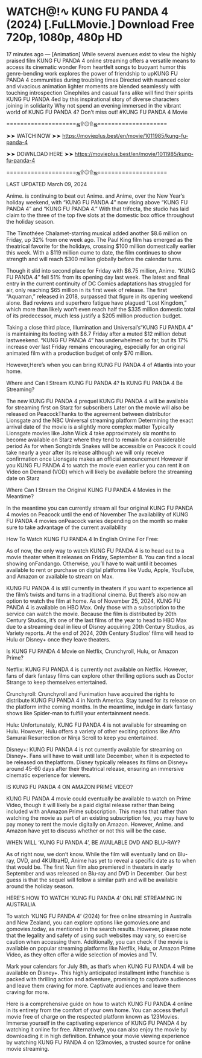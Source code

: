 # WATCH@!∿  KUNG FU PANDA 4 (2024) [.FuLLMovie.] Download Free 720p, 1080p, 480p HD

17 minutes ago — [Animation] While several avenues exist to view the highly praised film KUNG FU PANDA 4 online streaming offers a versatile means to access its cinematic wonder From heartfelt songs to buoyant humor this genre-bending work explores the power of friendship to upKUNG FU PANDA 4 communities during troubling times Directed with nuanced color and vivacious animation lighter moments are blended seamlessly with touching introspection Cinephiles and casual fans alike will find their spirits KUNG FU PANDA 4ed by this inspirational story of diverse characters joining in solidarity Why not spend an evening immersed in the vibrant world of KUNG FU PANDA 4? Don’t miss out! #KUNG FU PANDA 4 Movie

====================ஜ۩۞۩ஜ====================

➤➤ WATCH NOW ➤➤ https://movieplus.best/en/movie/1011985/kung-fu-panda-4



➤➤ DOWNLOAD HERE ➤➤ https://movieplus.best/en/movie/1011985/kung-fu-panda-4

====================ஜ۩۞۩ஜ====================

LAST UPDATED March 09, 2024


Anime. is continuing to beat out Anime. and Anime, over the New Year’s holiday weekend, with “KUNG FU PANDA 4” now rising above “KUNG FU PANDA 4” and “KUNG FU PANDA 4.” With that trifecta, the studio has laid claim to the three of the top five slots at the domestic box office throughout the holiday season.



The Timothéee Chalamet-starring musical added another $8.6 million on Friday, up 32% from one week ago. The Paul King film has emerged as the theatrical favorite for the holidays, crossing $100 million domestically earlier this week. With a $119 million cume to date, the film continues to show strength and will reach $300 million globally before the calendar turns.



Though it slid into second place for Friday with $6.75 million, Anime. “KUNG FU PANDA 4” fell 51% from its opening day last week. The latest and final entry in the current continuity of DC Comics adaptations has struggled for air, only reaching $65 million in its first week of release. The first “Aquaman,” released in 2018, surpassed that figure in its opening weekend alone. Bad reviews and superhero fatigue have plagued “Lost Kingdom,” which more than likely won’t even reach half the $335 million domestic total of its predecessor, much less justify a $205 million production budget.



Taking a close third place, Illumination and Universal’s“KUNG FU PANDA 4” is maintaining its footing with $6.7 Friday after a muted $12 million debut lastweekend. “KUNG FU PANDA 4” has underwhelmed so far, but its 17% increase over last Friday remains encouraging, especially for an original animated film with a production budget of only $70 million.



However,Here’s when you can bring KUNG FU PANDA 4 of Atlantis into your home.



Where and Can I Stream KUNG FU PANDA 4? Is KUNG FU PANDA 4 Be Streaming?



The new KUNG FU PANDA 4 prequel KUNG FU PANDA 4 will be available for streaming first on Starz for subscribers Later on the movie will also be released on PeacockThanks to the agreement between distributor Lionsgate and the NBC Universal streaming platform Determining the exact arrival date of the movie is a slightly more complex matter Typically Lionsgate movies like John Wick 4 take approximately six months to become available on Starz where they tend to remain for a considerable period As for when Songbirds Snakes will be accessible on Peacock it could take nearly a year after its release although we will only receive confirmation once Lionsgate makes an official announcement However if you KUNG FU PANDA 4 to watch the movie even earlier you can rent it on Video on Demand (VOD) which will likely be available before the streaming date on Starz

Where Can I Stream the Original KUNG FU PANDA 4 Movies in the Meantime?



In the meantime you can currently stream all four original KUNG FU PANDA 4 movies on Peacock until the end of November The availability of KUNG FU PANDA 4 movies onPeacock varies depending on the month so make sure to take advantage of the current availability

How To Watch KUNG FU PANDA 4 In English Online For Free:



As of now, the only way to watch KUNG FU PANDA 4 is to head out to a movie theater when it releases on Friday, September 8. You can find a local showing onFandango. Otherwise, you’ll have to wait until it becomes available to rent or purchase on digital platforms like Vudu, Apple, YouTube, and Amazon or available to stream on Max.



KUNG FU PANDA 4 is still currently in theaters if you want to experience all the film’s twists and turns in a traditional cinema. But there’s also now an option to watch the film at home. As of November 25, 2024, KUNG FU PANDA 4 is available on HBO Max. Only those with a subscription to the service can watch the movie. Because the film is distributed by 20th Century Studios, it’s one of the last films of the year to head to HBO Max due to a streaming deal in lieu of Disney acquiring 20th Century Studios, as Variety reports. At the end of 2024, 20th Century Studios’ films will head to Hulu or Disney+ once they leave theaters.



Is KUNG FU PANDA 4 Movie on Netflix, Crunchyroll, Hulu, or Amazon Prime?



Netflix: KUNG FU PANDA 4 is currently not available on Netflix. However, fans of dark fantasy films can explore other thrilling options such as Doctor Strange to keep themselves entertained.



Crunchyroll: Crunchyroll and Funimation have acquired the rights to distribute KUNG FU PANDA 4 in North America. Stay tuned for its release on the platform inthe coming months. In the meantime, indulge in dark fantasy shows like Spider-man to fulfill your entertainment needs.



Hulu: Unfortunately, KUNG FU PANDA 4 is not available for streaming on Hulu. However, Hulu offers a variety of other exciting options like Afro Samurai Resurrection or Ninja Scroll to keep you entertained.



Disney+: KUNG FU PANDA 4 is not currently available for streaming on Disney+. Fans will have to wait until late December, when it is expected to be released on theplatform. Disney typically releases its films on Disney+ around 45-60 days after their theatrical release, ensuring an immersive cinematic experience for viewers.



IS KUNG FU PANDA 4 ON AMAZON PRIME VIDEO?



KUNG FU PANDA 4 movie could eventually be available to watch on Prime Video, though it will likely be a paid digital release rather than being included with anAmazon Prime subscription. This means that rather than watching the movie as part of an existing subscription fee, you may have to pay money to rent the movie digitally on Amazon. However, Anime. and Amazon have yet to discuss whether or not this will be the case.



WHEN WILL ‘KUNG FU PANDA 4’, BE AVAILABLE DVD AND BLU-RAY?



As of right now, we don’t know. While the film will eventually land on Blu-ray, DVD, and 4KUltraHD, Anime has yet to reveal a specific date as to when that would be. The first Nun film also premiered in theaters in early September and was released on Blu-ray and DVD in December. Our best guess is that the sequel will follow a similar path and will be available around the holiday season.



HERE’S HOW TO WATCH ‘KUNG FU PANDA 4’ ONLINE STREAMING IN AUSTRALIA



To watch ‘KUNG FU PANDA 4’ (2024) for free online streaming in Australia and New Zealand, you can explore options like gomovies.one and gomovies.today, as mentioned in the search results. However, please note that the legality and safety of using such websites may vary, so exercise caution when accessing them. Additionally, you can check if the movie is available on popular streaming platforms like Netflix, Hulu, or Amazon Prime Video, as they often offer a wide selection of movies and TV.



Mark your calendars for July 8th, as that’s when KUNG FU PANDA 4 will be available on Disney+. This highly anticipated installment inthe franchise is packed with thrilling action and adventure, promising to captivate audiences and leave them craving for more. Captivate audiences and leave them craving for more.



Here is a comprehensive guide on how to watch KUNG FU PANDA 4 online in its entirety from the comfort of your own home. You can access thefull movie free of charge on the respected platform known as 123Movies. Immerse yourself in the captivating experience of KUNG FU PANDA 4 by watching it online for free. Alternatively, you can also enjoy the movie by downloading it in high definition. Enhance your movie viewing experience by watching KUNG FU PANDA 4 on 123movies, a trusted source for online movie streaming.

